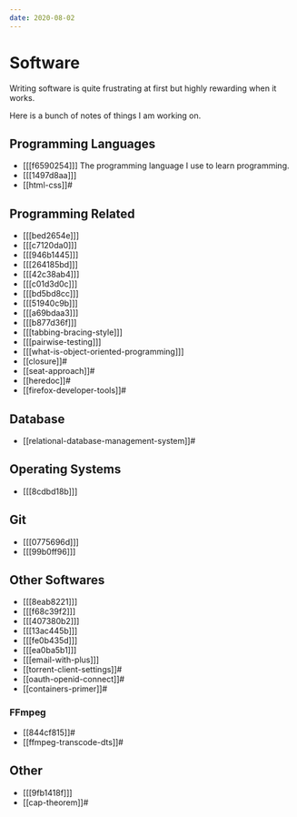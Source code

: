 ```yaml
---
date: 2020-08-02
---
```


# Software

Writing software is quite frustrating at first but highly rewarding when it
works.

Here is a bunch of notes of things I am working on.

## Programming Languages

* [[[f6590254]]] The programming language I use to learn programming.
* [[[1497d8aa]]]
* [[html-css]]#

## Programming Related

* [[[bed2654e]]]
* [[[c7120da0]]]
* [[[946b1445]]]
* [[[264185bd]]]
* [[[42c38ab4]]]
* [[[c01d3d0c]]]
* [[[bd5bd8cc]]]
* [[[51940c9b]]]
* [[[a69bdaa3]]]
* [[[b877d36f]]]
* [[[tabbing-bracing-style]]]
* [[[pairwise-testing]]]
* [[[what-is-object-oriented-programming]]]
* [[closure]]#
* [[seat-approach]]#
* [[heredoc]]#
* [[firefox-developer-tools]]#

Database
--------

-   [[relational-database-management-system]]#

## Operating Systems

* [[[8cdbd18b]]]

## Git

* [[[0775696d]]]
* [[[99b0ff96]]]

## Other Softwares

* [[[8eab8221]]]
* [[[f68c39f2]]]
* [[[407380b2]]]
* [[[13ac445b]]]
* [[[fe0b435d]]]
* [[[ea0ba5b1]]]
* [[[email-with-plus]]]
* [[torrent-client-settings]]#
* [[oauth-openid-connect]]#
* [[containers-primer]]#

### FFmpeg

* [[844cf815]]#
* [[ffmpeg-transcode-dts]]#

## Other

* [[[9fb1418f]]]
* [[cap-theorem]]#
